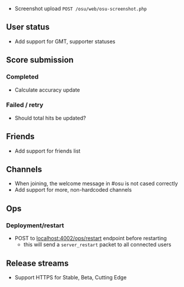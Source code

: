 - Screenshot upload `POST /osu/web/osu-screenshot.php`

## User status

- Add support for GMT, supporter statuses

## Score submission

### Completed
- Calculate accuracy update

### Failed / retry
- Should total hits be updated?

## Friends

- Add support for friends list

## Channels

- When joining, the welcome message in #osu is not cased correctly
- Add support for more, non-hardcoded channels

## Ops

### Deployment/restart

- POST to [localhost:4002/ops/restart](localhost:4002/ops/restart) endpoint before restarting
  - this will send a `server_restart` packet to all connected users

## Release streams

- Support HTTPS for Stable, Beta, Cutting Edge
